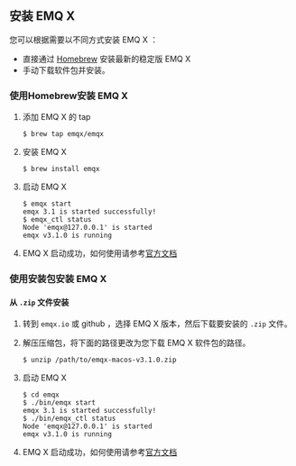 ## 安装 EMQ X

您可以根据需要以不同方式安装 EMQ X ：

- 直接通过 [Homebrew](<https://brew.sh/>) 安装最新的稳定版 EMQ X 
- 手动下载软件包并安装。

### 使用Homebrew安装 EMQ X 

1. 添加 EMQ X 的 tap

   ```
   $ brew tap emqx/emqx
   ```

2. 安装 EMQ X

   ```
   $ brew install emqx
   ```

3. 启动 EMQ X

   ```
   $ emqx start
   emqx 3.1 is started successfully!
   $ emqx_ctl status
   Node 'emqx@127.0.0.1' is started
   emqx v3.1.0 is running
   ```

4. EMQ X 启动成功，如何使用请参考[官方文档](https://developer.emqx.io/docs/broker/v3/cn/getstarted.html)

### 使用安装包安装 EMQ X 

#### 从 `.zip` 文件安装

1. 转到  `emqx.io`  或  github ，选择 EMQ X 版本，然后下载要安装的 `.zip` 文件。

2. 解压压缩包，将下面的路径更改为您下载 EMQ X 软件包的路径。

   ```
   $ unzip /path/to/emqx-macos-v3.1.0.zip
   ```

3. 启动 EMQ X

   ```
   $ cd emqx
   $ ./bin/emqx start
   emqx 3.1 is started successfully!
   $ ./bin/emqx_ctl status
   Node 'emqx@127.0.0.1' is started
   emqx v3.1.0 is running
   ```

4. EMQ X 启动成功，如何使用请参考[官方文档](https://docs.emqx.io/broker/cn)
